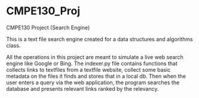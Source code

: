 # CMPE130_Proj
CMPE130 Project (Search Engine)

This is a text file search engine created for a data structures and algorithms class. 

All the operations in this project are meant to simulate a live web search engine like Google or Bing.
The indexer.py file contains functions that collects links to textfiles from a textfile website, collect some basic
metadata on the files it finds and stores that in a local db. Then when the user enters a query via the web application,
the program searches the database and presents relevant links ranked by the relevancy.
